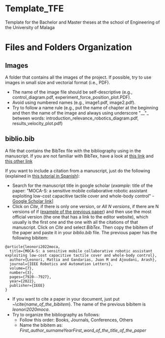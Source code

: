# Template_TFE
Template for the Bachelor and Master theses at the school of Engineering of the University of Malaga

# Files and Folders Organization

## Images
A folder that contains all the images of the project. If possible, try to use images in small size and vectorial format (i.e., PDF).

- The name of the image file should be self-descriptive (e.g., control_diagram.pdf, experiment_force_position_plot.PDF).
- Avoid using numbered names (e.g., image1.pdf, image2.pdf).
- Try to follow a name rule (e.g., put the name of chapter at the beginning and then the name of the image and always using underscore "__"_ between words: introduction_relevance_robotics_diagram.pdf, results_velocity_plot.pdf)

## biblio.bib
A file that contains the BibTex file with the bibliography using in the manuscript. If you are not familiar with BibTex, have a look at [this link](https://www.overleaf.com/learn/latex/Questions/How_to_include_a_bibliography_using_bibtex) and [this other link](https://www.overleaf.com/learn/latex/Bibliography_management_with_bibtex)

If you want to include a citation from a manuscript, just do the following (explained in [this tutorial in Spanish](https://github.com/jmgandarias/tutorial_latex)):
- Search for the manuscript title in google scholar (*example:* title of the paper: "MOCA-S: a sensitive mobile collaborative robotic assistant exploiting low-cost capacitive tactile cover and whole-body control" - [Google Scholar link](https://scholar.google.com/scholar?hl=en&as_sdt=0%2C5&q=MOCA-S%3A+a+sensitive+mobile+collaborative+robotic+assistant+exploiting+low-cost+capacitive+tactile+cover+and+whole-body+control&btnG=)]
- Click on *Cite*, if there is only one version, or *All N versions*, if there are N versions of if ([example of the previous paper](https://scholar.google.com/scholar?cluster=17878571624567848652&hl=en&as_sdt=0,5)) and then use the most official version (the one that has a link to the editor website), which usually is the first one and the one with all the citations of that manuscript. Click on *Cite* and select *BibTex*. Then copy the bibitem of the paper and paste it in your *biblio.bib* file.
The previous paper has the following bibitem:
```
@article{leonori2022moca,
  title={MOCA-S: a sensitive mobile collaborative robotic assistant exploiting low-cost capacitive tactile cover and whole-body control},
  author={Leonori, Mattia and Gandarias, Juan M and Ajoudani, Arash},
  journal={IEEE Robotics and Automation Letters},
  volume={7},
  number={3},
  pages={7920--7927},
  year={2022},
  publisher={IEEE}
}
```
- If you want to cite a paper in your document, just put ~\cite{*name_of_the_bibitem*}. The name of the previous bibitem is *leonori2020moca*.
- Try to organize the bibliography as follows:
    - Follow this order: Books, Journals, Conferences, Others
    - Name the bibitem as: *First_author_surnameYearFirst_word_of_the_title_of_the_paper*